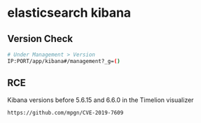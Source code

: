 # elasticsearch kibana

## Version Check

```bash
# Under Management > Version
IP:PORT/app/kibana#/management?_g=()
```

## RCE

Kibana versions before 5.6.15 and 6.6.0 in the Timelion visualizer

```
https://github.com/mpgn/CVE-2019-7609
```
